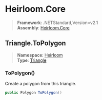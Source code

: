 # Heirloom.Core

> **Framework**: .NETStandard,Version=v2.1  
> **Assembly**: [Heirloom.Core][0]  

## Triangle.ToPolygon

> **Namespace**: [Heirloom][0]  
> **Type**: [Triangle][1]  

### ToPolygon()

Create a polygon from this triangle.

```cs
public Polygon ToPolygon()
```

[0]: ../Heirloom.Core.md
[1]: Heirloom.Triangle.md
